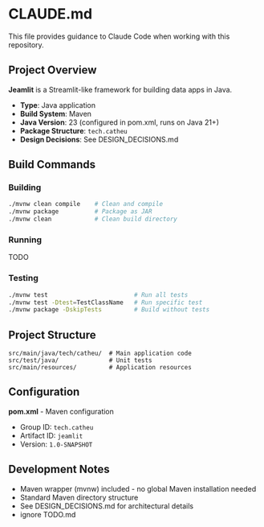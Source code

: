# CLAUDE.md

This file provides guidance to Claude Code when working with this repository.

## Project Overview

**Jeamlit** is a Streamlit-like framework for building data apps in Java.

- **Type**: Java application
- **Build System**: Maven
- **Java Version**: 23 (configured in pom.xml, runs on Java 21+)
- **Package Structure**: `tech.catheu`
- **Design Decisions**: See DESIGN_DECISIONS.md

## Build Commands

### Building
```bash
./mvnw clean compile    # Clean and compile
./mvnw package          # Package as JAR
./mvnw clean            # Clean build directory
```

### Running
TODO

### Testing
```bash
./mvnw test                        # Run all tests
./mvnw test -Dtest=TestClassName   # Run specific test
./mvnw package -DskipTests         # Build without tests
```

## Project Structure

```
src/main/java/tech/catheu/  # Main application code
src/test/java/              # Unit tests
src/main/resources/         # Application resources
```

## Configuration

**pom.xml** - Maven configuration
- Group ID: `tech.catheu`
- Artifact ID: `jeamlit`
- Version: `1.0-SNAPSHOT`

## Development Notes

- Maven wrapper (mvnw) included - no global Maven installation needed
- Standard Maven directory structure
- See DESIGN_DECISIONS.md for architectural details
- ignore TODO.md